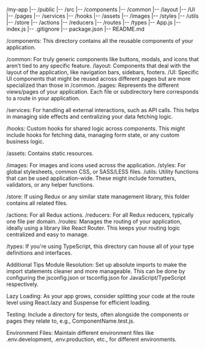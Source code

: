 /my-app
|-- /public
|-- /src
    |-- /components
        |-- /common
        |-- /layout
        |-- /UI
    |-- /pages
    |-- /services
    |-- /hooks
    |-- /assets
        |-- /images
        |-- /styles
    |-- /utils
    |-- /store
        |-- /actions
        |-- /reducers
    |-- /routes
    |-- /types
    |-- App.js
    |-- index.js
|-- .gitignore
|-- package.json
|-- README.md


/components: This directory contains all the reusable components of your application.

/common: For truly generic components like buttons, modals, and icons that aren’t tied to any specific feature.
/layout: Components that deal with the layout of the application, like navigation bars, sidebars, footers.
/UI: Specific UI components that might be reused across different pages but are more specialized than those in /common.
/pages: Represents the different views/pages of your application. Each file or subdirectory here corresponds to a route in your application.

/services: For handling all external interactions, such as API calls. This helps in managing side effects and centralizing your data fetching logic.

/hooks: Custom hooks for shared logic across components. This might include hooks for fetching data, managing form state, or any custom business logic.

/assets: Contains static resources.

/images: For images and icons used across the application.
/styles: For global stylesheets, common CSS, or SASS/LESS files.
/utils: Utility functions that can be used application-wide. These might include formatters, validators, or any helper functions.

/store: If using Redux or any similar state management library, this folder contains all related files.

/actions: For all Redux actions.
/reducers: For all Redux reducers, typically one file per domain.
/routes: Manages the routing of your application, ideally using a library like React Router. This keeps your routing logic centralized and easy to manage.

/types: If you're using TypeScript, this directory can house all of your type definitions and interfaces.

Additional Tips
Module Resolution: Set up absolute imports to make the import statements cleaner and more manageable. This can be done by configuring the jsconfig.json or tsconfig.json for JavaScript/TypeScript respectively.

Lazy Loading: As your app grows, consider splitting your code at the route level using React.lazy and Suspense for efficient loading.

Testing: Include a directory for tests, often alongside the components or pages they relate to, e.g., ComponentName.test.js.

Environment Files: Maintain different environment files like .env.development, .env.production, etc., for different environments.